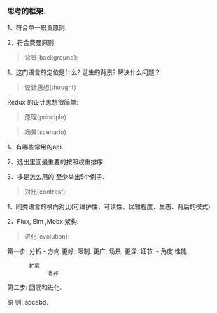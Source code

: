 ###  思考的框架.
1、符合单一职责原则.

2、符合费曼原则.


>  背景(background):

1、这门语言的定位是什么? 诞生的背景? 解决什么问题？


>  设计思想(thought)

Redux 的设计思想很简单:

>  原理(principle)

>  场景(scenario)

  1、有哪些常用的api.
  
  2、选出里面最重要的按照权重排序.

  3、多是怎么用的,至少举出5个例子.

>  对比(contrast): 

  1、同类语言的横向对比(可维护性、可读性、优雅程度、生态、背后的模式)

  2、Flux, Elm ,Mobx 架构.

>  进化(evolution):	


  第一步: 分析
		- 方向
		   更好: 限制.
                 更广: 场景.
		   更深: 细节.
              - 角度
		   性能

		   扩展
                 鲁邦
  第二步: 回溯和进化.
        
原 则: spcebd.